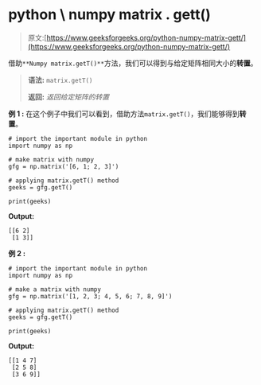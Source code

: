 # python \ numpy matrix . gett()

> 原文:[https://www.geeksforgeeks.org/python-numpy-matrix-gett/](https://www.geeksforgeeks.org/python-numpy-matrix-gett/)

借助`**Numpy matrix.getT()**`方法，我们可以得到与给定矩阵相同大小的**转置**。

> **语法:** `matrix.getT()`
> 
> **返回:** *返回给定矩阵的转置*

**例 1 :**
在这个例子中我们可以看到，借助方法`matrix.getT()`，我们能够得到**转置**。

```
# import the important module in python
import numpy as np

# make matrix with numpy
gfg = np.matrix('[6, 1; 2, 3]')

# applying matrix.getT() method
geeks = gfg.getT()

print(geeks)
```

**Output:**

```
[[6 2]
 [1 3]]

```

**例 2 :**

```
# import the important module in python
import numpy as np

# make a matrix with numpy
gfg = np.matrix('[1, 2, 3; 4, 5, 6; 7, 8, 9]')

# applying matrix.getT() method
geeks = gfg.getT()

print(geeks)
```

**Output:**

```
[[1 4 7]
 [2 5 8]
 [3 6 9]]

```